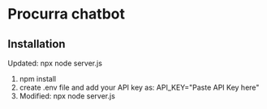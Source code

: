 # Procurra chatbot
## Installation

Updated: npx node server.js

1. npm install
2. create .env file and add your API key as:
     API_KEY="Paste API Key here"
3. Modified: npx node server.js